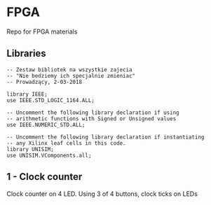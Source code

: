 # FPGA
Repo for FPGA materials

## Libraries

```
-- Zestaw bibliotek na wszystkie zajecia
-- "Nie bedziemy ich specjalnie zmieniac"
-- Prowadzący, 2-03-2018

library IEEE;
use IEEE.STD_LOGIC_1164.ALL;

-- Uncomment the following library declaration if using
-- arithmetic functions with Signed or Unsigned values
use IEEE.NUMERIC_STD.ALL;

-- Uncomment the following library declaration if instantiating
-- any Xilinx leaf cells in this code.
library UNISIM;
use UNISIM.VComponents.all;
```

## 1 - Clock counter

Clock counter on 4 LED. Using 3 of 4 buttons, clock ticks on LEDs
